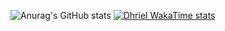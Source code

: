 


![Anurag's GitHub stats](https://github-readme-stats.vercel.app/api?username=anuraghazra&show_icons=true&theme=transparent)
[![Dhriel WakaTime stats](https://github-readme-stats.vercel.app/api/wakatime?username=dhriel)](https://github.com/anuraghazra/github-readme-stats)
